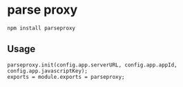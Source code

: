 # parse proxy

```
npm install parseproxy
```

## Usage
```
parseproxy.init(config.app.serverURL, config.app.appId, config.app.javascriptKey);
exports = module.exports = parseproxy;
```